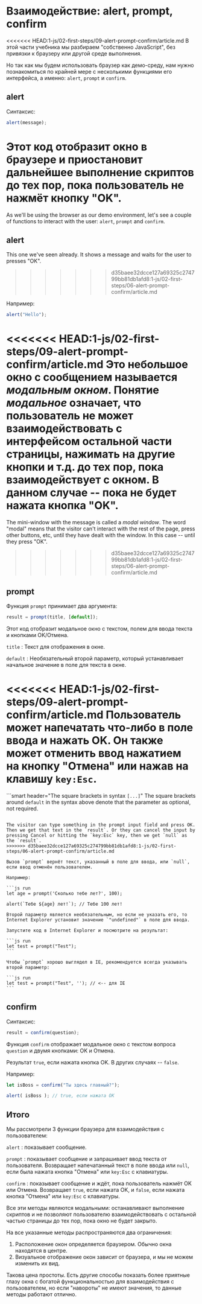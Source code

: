 # Взаимодействие: alert, prompt, confirm

<<<<<<< HEAD:1-js/02-first-steps/09-alert-prompt-confirm/article.md
В этой части учебника мы разбираем "собственно JavaScript", без привязки к браузеру или другой среде выполнения.

Но так как мы будем использовать браузер как демо-среду, нам нужно познакомиться по крайней мере с несколькими функциями его интерфейса, а именно: `alert`, `prompt` и `confirm`.


## alert

Синтаксис:

```js
alert(message);
```

Этот код отобразит окно в браузере и приостановит дальнейшее выполнение скриптов до тех пор, пока пользователь не нажмёт кнопку "OK".
=======
As we'll be using the browser as our demo environment, let's see a couple of functions to interact with the user: `alert`, `prompt` and `confirm`.

## alert

This one we've seen already. It shows a message and waits for the user to presses "OK".
>>>>>>> d35baee32dcce127a69325c274799bb81db1afd8:1-js/02-first-steps/06-alert-prompt-confirm/article.md

Например:

```js run
alert("Hello");
```

<<<<<<< HEAD:1-js/02-first-steps/09-alert-prompt-confirm/article.md
Это небольшое окно с сообщением называется *модальным окном*. Понятие *модальное* означает, что пользователь не может взаимодействовать с интерфейсом остальной части страницы, нажимать на другие кнопки и т.д. до тех пор, пока взаимодействует с окном. В данном случае -- пока не будет нажата кнопка "OK".
=======
The mini-window with the message is called a *modal window*. The word "modal" means that the visitor can't interact with the rest of the page, press other buttons, etc, until they have dealt with the window. In this case -- until they press "OK".
>>>>>>> d35baee32dcce127a69325c274799bb81db1afd8:1-js/02-first-steps/06-alert-prompt-confirm/article.md

## prompt

Функция `prompt` принимает два аргумента:

```js no-beautify
result = prompt(title, [default]);
```

Этот код отобразит модальное окно с текстом, полем для ввода текста и кнопками OK/Отмена.

`title`
: Текст для отображения в окне.

`default`
: Необязательный второй параметр, который устанавливает начальное значение в поле для текста в окне.

<<<<<<< HEAD:1-js/02-first-steps/09-alert-prompt-confirm/article.md
Пользователь может напечатать что-либо в поле ввода и нажать OK. Он также может отменить ввод нажатием на кнопку "Отмена" или нажав на клавишу `key:Esc`.
=======
```smart header="The square brackets in syntax `[...]`"
The square brackets around `default` in the syntax above denote that the parameter as optional, not required.
```

The visitor can type something in the prompt input field and press OK. Then we get that text in the `result`. Or they can cancel the input by pressing Cancel or hitting the `key:Esc` key, then we get `null` as the `result`.
>>>>>>> d35baee32dcce127a69325c274799bb81db1afd8:1-js/02-first-steps/06-alert-prompt-confirm/article.md

Вызов `prompt` вернёт текст, указанный в поле для ввода, или `null`, если ввод отменён пользователем.

Например:

```js run
let age = prompt('Сколько тебе лет?', 100);

alert(`Тебе ${age} лет!`); // Тебе 100 лет!
```

````warn header="Для IE: всегда устанавливайте значение по умолчанию"
Второй параметр является необязательным, но если не указать его, то Internet Explorer установит значение `"undefined"` в поле для ввода.

Запустите код в Internet Explorer и посмотрите на результат:

```js run
let test = prompt("Test");
```

Чтобы `prompt` хорошо выглядел в IE, рекомендуется всегда указывать второй параметр:

```js run
let test = prompt("Test", ''); // <-- для IE
```
````

## confirm

Синтаксис:

```js
result = confirm(question);
```

Функция `confirm` отображает модальное окно с текстом вопроса `question` и двумя кнопками: OK и Отмена.

Результат `true`, если нажата кнопка OK. В других случаях -- `false`.

Например:

```js run
let isBoss = confirm("Ты здесь главный?");

alert( isBoss ); // true, если нажата OK
```

## Итого

Мы рассмотрели 3 функции браузера для взаимодействия с пользователем:

`alert`
: показывает сообщение.

`prompt`
: показывает сообщение и запрашивает ввод текста от пользователя. Возвращает напечатанный текст в поле ввода или `null`, если была нажата кнопка "Отмена" или `key:Esc` с клавиатуры.

`confirm`
: показывает сообщение и ждёт, пока пользователь нажмёт OK или Отмена. Возвращает `true`, если нажата OK, и `false`, если нажата кнопка "Отмена" или `key:Esc` с клавиатуры.

Все эти методы являются модальными: останавливают выполнение скриптов и не позволяют пользователю взаимодействовать с остальной частью страницы до тех пор, пока окно не будет закрыто.

На все указанные методы распространяются два ограничения:

1. Расположение окон определяется браузером. Обычно окна находятся в центре.
2. Визуальное отображение окон зависит от браузера, и мы не можем изменить их вид.

Такова цена простоты. Есть другие способы показать более приятные глазу окна с богатой функциональностью для взаимодействия с пользователем, но если "навороты" не имеют значения, то данные методы работают отлично.
